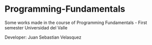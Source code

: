 # Programming-Fundamentals
Some works made in the course of Programming Fundamentals - First semester Universidad del Valle 

Developer: Juan Sebastian Velasquez 
